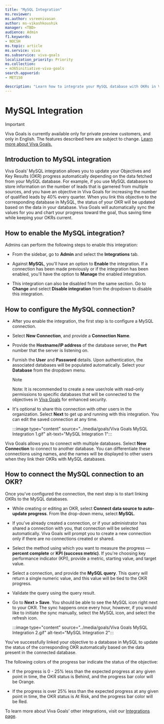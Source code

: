 ```yaml
---
title: "MySQL Integration"
ms.reviewer: 
ms.author: vsreenivasan
author: ms-vikashkoushik
manager: <TBD>
audience: Admin
f1.keywords:
- NOCSH
ms.topic: article
ms.service: viva
ms.subservice: viva-goals
localization_priority: Priority
ms.collection:  
- m365initiative-viva-goals
search.appverid:
- MET150

description: "Learn how to integrate your MySQL database with OKRs in Viva Goals."
---
```


# MySQL Integration

> [!IMPORTANT]
> Viva Goals is currently available only for private preview customers, and only in English. The features described here are subject to change. [Learn more about Viva Goals.](https://go.microsoft.com/fwlink/?linkid=2189933)

## Introduction to MySQL integration

Viva Goals’ MySQL integration allows you to update your Objectives and Key Results (OKR) progress automatically depending on the data fetched from your MySQL database. For example, if you use MySQL databases to store information on the number of leads that is garnered from multiple sources, and you have an objective in Viva Goals for increasing the number of qualified leads by 40% every quarter. When you link this objective to the corresponding database in MySQL, the status of your OKR will be updated based on the data in your database. Viva Goals will automatically sync the values for you and chart your progress toward the goal, thus saving time while keeping your OKRs current.

## How to enable the MySQL integration?

Admins can perform the following steps to enable this integration:

- From the sidebar, go to **Admin** and select the **Integrations** tab.

- Against **MySQL**, you'll have an option to **Enable** the integration. If a connection has been made previously or if the integration has been enabled, you'll have the option to **Manage** the enabled integration.

- This integration can also be disabled from the same section. Go to **Change** and select **Disable integration** from the dropdown to disable this integration.

## How to configure the MySQL connection?

- After you enable the integration, the first step is to configure a MySQL connection.

- Select **New Connection**, and provide a **Connection Name**.

- Provide the **Hostname/IP address** of the database server, the **Port** number that the server is listening on.

- Furnish the **User** and **Password** details. Upon authentication, the associated databases will be populated automatically. Select your **Database** from the dropdown menu.

    > [!NOTE]
    > Note: It is recommended to create a new user/role with read-only permissions to specific databases that will be connected to the objectives in [Viva Goals](http://ally.io/) for enhanced security.

- It's optional to share this connection with other users in the organization. Select **Next** to get up and running with this integration. You can edit the saved connection at any time.

    :::image type="content" source="../media/goals/Viva Goals MySQL Integration 1.gif" alt-text="MySQL Integration 1":::

Viva Goals allows you to connect with multiple databases. Select **New Connection** to connect to another database. You can differentiate these connections using names, and the names will be displayed to other users when they link their OKRs with MySQL databases.

## How to connect the MySQL connection to an OKR?

Once you've configured the connection, the next step is to start linking OKRs to the MySQL databases.

- While creating or editing an OKR, select **Connect data source to auto-update progress**. From the drop-down menu, select **MySQL**.

- If you've already created a connection, or if your administrator has shared a connection with you, that connection will be selected automatically. Viva Goals will prompt you to create a new connection only if there are no connections created or shared.

- Select the method using which you want to measure the progress — **percent complete** or **KPI (success metric)**. If you're choosing key performance indicator (KPI), provide a metric, starting value, and target value.

- Select a connection, and provide the **MySQL query**. This query will return a single numeric value, and this value will be tied to the OKR progress.

- Validate the query using the query result.

- Go to **Next > Save**. You should be able to see the MySQL icon right next to your OKR. The sync happens once every hour, however, if you would like to initiate the sync manually, select the MySQL icon, and select the refresh icon.

    :::image type="content" source="../media/goals/Viva Goals MySQL Integration 2.gif" alt-text="MySQL Integration 2":::

You've successfully linked your objective to a database in MySQL to update the status of the corresponding OKR automatically based on the data present in the connected database.

The following colors of the progress bar indicate the status of the objective:

- If the progress is 0 - 25% less than the expected progress at any given point in time, the OKR status is Behind, and the progress bar color will be Orange.

- If the progress is over 25% less than the expected progress at any given point in time, the OKR status is At Risk, and the progress bar color will be Red.

To learn more about Viva Goals’ other integrations, visit our [Integrations page](https://help.ally.io/en/collections/30526-integrations).
